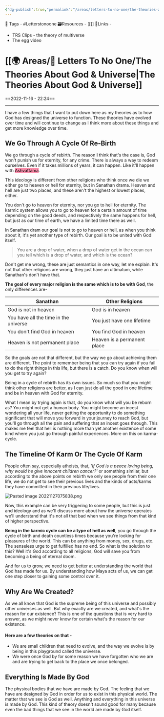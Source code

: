 ```yaml
---
{"dg-publish":true,"permalink":"/areas/letters-to-no-one/the-theories-about-god-and-universe/","dgPassFrontmatter":true,"noteIcon":"1","created":"2023-11-14T21:08:40.037+05:30","updated":"2023-12-12T01:15:47.102+05:30"}
---
```


🧶 Tags - #Letterstonoone 
🗃Resources - [[]]
🔗Links -
* TRS Clips - the theory of multiverse
* The egg video
# [[🌍 Areas/📧  Letters To No One/The Theories About God & Universe\|The Theories About God & Universe]]
==2022-11-16 - 22:24==

---
I have a few things that I want to put down here as my theories as to how God has designed the universe to function. These theories have evolved over time and will continue to change as I think more about these things and get more knowledge over time.

## We Go Through A Cycle Of Re-Birth
We go through a cycle of rebirth. The reason I think that's the case is, God won't punish us for eternity, for any crime. There is always a way to redeem ourselves. Even if it takes millions of years, it can happen. Like it'll happen with <mark style="background: #FF5582A6;">Ashvattama</mark>.

This ideology is different from other religions who think once we die we either go to heaven or hell for eternity, but in Sanathan drama. Heaven and hell are just two places, and these aren't the highest or lowest places, either.

You don't go to heaven for eternity, nor you go to hell for eternity. The karmic system allows you to go to heaven for a certain amount of time depending on the good deeds, and respectively the same happens for hell, but just as our time of earth, we have a limited time there as well.

In Sanathan dram our goal is not to go to heaven or hell, as when you think about it, it's yet another type of rebirth. Our goal is to be united with God itself.

> You are a drop of water, when a drop of water get in the ocean can you tell which is a drop of water, and which is the ocean?

Don't get me wrong, these are just semantics in one way, let me explain. It's not that other religions are wrong, they just have an ultimatum, while Sanathan's don't have that.

**The goal of every major religion is the same which is to be with God**, the only differences are-

| **Sanathan**                          | **Other Religions**        |
| ------------------------------------- | -------------------------- |
| God is not in heaven                  | God is in heaven           |
| You have all the time in the universe | You just have one lifetime |
| You don't find God in heaven          | You find God in heaven     |
| Heaven is not permanent place|Heaven is a permanent place|

So the goals are not that different, but the way we go about achieving them are different. The point to remember being that you can try again if you fail to do the right things in this life, but there is a catch. Do you know when will you get to try again?

Being in a cycle of rebirth has its own issues. So much so that you might think other religions are better, as I can just do all the good in one lifetime and be in heaven with God for eternity.

What I mean by trying again is that, do you know what will you be reborn as? You might not get a human body. You might become an incest wondering all your life, never getting the opportunity to do something significant that will move you forward in your journey to reach God, but you'll go through all the pain and suffering that an incest goes through. This makes me feel that hell is nothing more than yet another existence of some kind where you just go through painful experiences. More on this on karma-cycle.

## The Timeline Of Karm Or The Cycle Of Karm
People often say, especially atheists, that, *'If God is a peace loving being, why would he give innocent children cancer?'* or something similar, but according to the above points on rebirth we only see people from their one life, we do not get to see their previous lives and the kinds of acts/karms they have committed in their previous life/lives.

![Pasted image 20221127075838.png](/img/user/Resources/%F0%9F%93%81%20Files/%F0%9F%93%B8Images/Pasted%20image%2020221127075838.png)

Now, this example can be very triggering to some people, but this is just and ideology and as we'll discuss more about how the universe operates we'll understand that it's not all that bad when we see things from that kind of higher perspective.

**Being in the karmic cycle can be a type of hell as well,** you go through the cycle of birth and death countless times because you're looking for pleasures of the world. This can be anything from money, sex, drugs, etc. The senseless urge to get fulfilled has no end. So what is the solution to this? Well it's God according to all religions, God will save you from becoming a being of eternal doom.

And for us to grow, we need to get better at understanding the world that God has made for us. By understanding how Maya acts of us, we can get one step closer to gaining some control over it.

## Why Are We Created?
As we all know that God is the supreme being of this universe and possibly other universes as well. But why exactly are we created, and what's the reason for our existence? This is one of the questions that is very hard to answer, as we might never know for certain what's the reason for our existence.

#### Here are a few theories on that -
* We are small children that need to evolve, and the way we evolve is by being in this playground called the universe.
* We were once God by for some reason we have forgotten who we are and are trying to get back to the place we once belonged.

## Everything Is Made By God
The physical bodies that we have are made by God. The feeling that we have are designed by God in order for us to exist in this physical world. The matter that we see is God as well. Anything and everything in this universe is made by God. This kind of theory doesn't sound good for many because even the bad things that we see in the world are made by God itself.